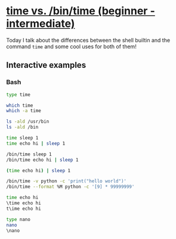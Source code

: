 # [time vs. /bin/time (beginner - intermediate)](https://youtu.be/hJ5LT4AGf3Y)

Today I talk about the differences between the shell builtin and the command `time` and some cool uses for both of them!

## Interactive examples

### Bash

```bash
type time

which time
which -a time

ls -ald /usr/bin
ls -ald /bin

time sleep 1
time echo hi | sleep 1

/bin/time sleep 1
/bin/time echo hi | sleep 1

(time echo hi) | sleep 1

/bin/time -v python -c 'print("hello world")'
/bin/time --format %M python -c '[9] * 99999999'

time echo hi
\time echo hi
t\ime echo hi

type nano
nano
\nano
```
